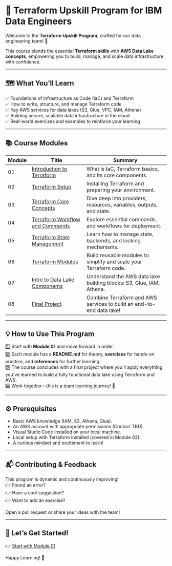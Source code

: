 # 🚀 Terraform Upskill Program for IBM Data Engineers

Welcome to the **Terraform Upskill Program**, crafted for our data engineering team! 🎉

This course blends the essential **Terraform skills** with **AWS Data Lake concepts**, empowering you to build, manage, and scale data infrastructure with confidence.

---

## 🗺️ What You’ll Learn

✅ Foundations of Infrastructure as Code (IaC) and Terraform  
✅ How to write, structure, and manage Terraform code  
✅ Key AWS services for data lakes (S3, Glue, VPC, IAM, Athena)  
✅ Building secure, scalable data infrastructure in the cloud  
✅ Real-world exercises and examples to reinforce your learning

---

## 📚 Course Modules

| Module | Title | Summary |
|--------|-------|---------|
| 01 | [Introduction to Terraform](modules/module-01-introduction-to-terraform/README.md) | What is IaC, Terraform basics, and its core components. |
| 02 | [Terraform Setup](modules/module-02-terraform-setup/README.md) | Installing Terraform and preparing your environment. |
| 03 | [Terraform Core Concepts](modules/module-03-terraform-core-concepts/README.md) | Dive deep into providers, resources, variables, outputs, and state. |
| 04 | [Terraform Workflow and Commands](modules/module-04-terraform-workflow-and-commands/README.md) | Explore essential commands and workflows for deployment. |
| 05 | [Terraform State Management](modules/module-05-terraform-state-management/README.md) | Learn how to manage state, backends, and locking mechanisms. |
| 06 | [Terraform Modules](modules/module-06-terraform-modules/README.md) | Build reusable modules to simplify and scale your Terraform code. |
| 07 | [Intro to Data Lake Components](modules/module-07-data_lake_components/README.md) | Understand the AWS data lake building blocks: S3, Glue, IAM, Athena. |
| 08 | [Final Project](modules/module-08-final_project/README.md) | Combine Terraform and AWS services to build an end-to-end data lake! |

---

## 💡 How to Use This Program

1️⃣ Start with **Module 01** and move forward in order.  
2️⃣ Each module has a **README.md** for theory, **exercises** for hands-on practice, and **references** for further learning.  
3️⃣ The course concludes with a final project where you'll apply everything you've learned to build a fully functional data lake using Terraform and AWS.  
4️⃣ Work together—this is a team learning journey! 🚀

---

## ⚙️ Prerequisites

- Basic AWS knowledge (IAM, S3, Athena, Glue).  
- An AWS account with appropriate permissions (Contact TBD).
- Visual Studio Code installed on your local machine.
- Local setup with Terraform installed (covered in Module 02).  
- A curious mindset and excitement to learn!

---

## 📬 Contributing & Feedback

This program is dynamic and continuously improving!  
👉 Found an error?  
👉 Have a cool suggestion?  
👉 Want to add an exercise?

Open a pull request or share your ideas with the team!

---

## 🌟 Let’s Get Started!

👉 [Start with Module 01](modules/module-01-introduction-to-terraform/README.md)

Happy Learning! 🎉
